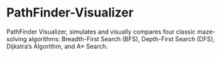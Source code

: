 # PathFinder-Visualizer
PathFinder Visualizer, simulates and visually compares four classic maze-solving algorithms: Breadth-First Search (BFS), Depth-First Search (DFS), Dijkstra’s Algorithm, and A* Search. 
